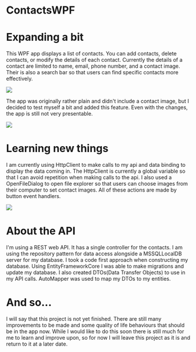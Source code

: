 # ContactsWPF

<h1>Expanding a bit</h1>

<p>This WPF app displays a list of contacts. You can add contacts, delete contacts, or modify the details of each contact. Currently the details of a contact are limited to name, email, phone number, and a contact image. Their is also a search bar so that users can find specific contacts more effectively.</p>

<img src="https://user-images.githubusercontent.com/88408654/195422505-48a69753-21b6-4e0b-8ea6-ba0dfd3f5c75.PNG"/>

<p>The app was originally rather plain and didn't include a contact image, but I decided to test myself a bit and added this feature. Even with the changes, the app is still not very presentable.</p>

<img src="https://user-images.githubusercontent.com/88408654/195425946-c79b46b8-c6d4-432a-b0cf-c4339fd1313a.PNG"/>

<h1>Learning new things</h1>

<p>I am currently using HttpClient to make calls to my api and data binding to display the data coming in. The HttpClient is currently a global variable so that I can avoid repetition when making calls to the api. I also used a OpenFileDialog to open file explorer so that users can choose images from their computer to set contact images. All of these actions are made by button event handlers.</p>

<img src="https://user-images.githubusercontent.com/88408654/195424976-1079b373-adaa-4cae-ab86-ee9c89fa3136.PNG"/>

<h1>About the API</h1>

<p>I'm using a REST web API. It has a single controller for the contacts. I am using the repository pattern for data access alongside a MSSQLLocalDB server for my database. I took a code first approach when constructing my database. Using EntityFrameworkCore I was able to make migrations and update my database. I also created DTOs(Data Transfer Objects) to use in my API calls. AutoMapper was used to map my DTOs to my entities.</p>

<h1>And so...</h1>

<p>I will say that this project is not yet finished. There are still many improvements to be made and some quality of life behaviours that should be in the app now. While I would like to do this soon there is still much for me to learn and improve upon, so for now I will leave this project as it is and return to it at a later date.</p>
